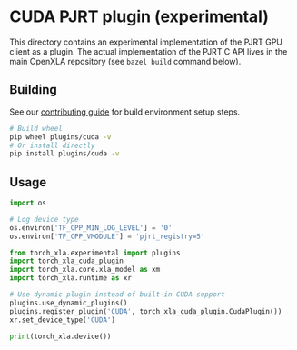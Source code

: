 # CUDA PJRT plugin (experimental)

This directory contains an experimental implementation of the PJRT GPU client as
a plugin. The actual implementation of the PJRT C API lives in the main OpenXLA
repository (see `bazel build` command below).

## Building

See our [contributing guide](../../CONTRIBUTING.md) for build environment setup
steps.

```bash
# Build wheel
pip wheel plugins/cuda -v
# Or install directly
pip install plugins/cuda -v
```

## Usage

```python
import os

# Log device type
os.environ['TF_CPP_MIN_LOG_LEVEL'] = '0'
os.environ['TF_CPP_VMODULE'] = 'pjrt_registry=5'

from torch_xla.experimental import plugins
import torch_xla_cuda_plugin
import torch_xla.core.xla_model as xm
import torch_xla.runtime as xr

# Use dynamic plugin instead of built-in CUDA support
plugins.use_dynamic_plugins()
plugins.register_plugin('CUDA', torch_xla_cuda_plugin.CudaPlugin())
xr.set_device_type('CUDA')

print(torch_xla.device())
```
